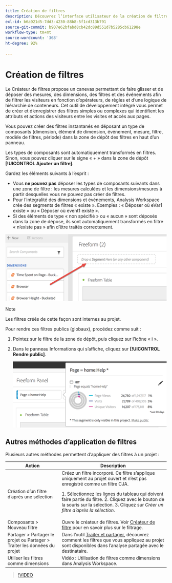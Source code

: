 ```yaml
---
title: Création de filtres
description: Découvrez l’interface utilisateur de la création de filtres.
exl-id: b6a921d5-7dd3-4230-88b8-5f1cd313b791
source-git-commit: b907e62bfabd8cb42dc89d551d7b5285cb61298e
workflow-type: tm+mt
source-wordcount: '368'
ht-degree: 92%

---
```


# Création de filtres

Le Créateur de filtres propose un canevas permettant de faire glisser et de déposer des mesures, des dimensions, des filtres et des événements afin de filtrer les visiteurs en fonction d’opérateurs, de règles et d’une logique de hiérarchie de conteneurs. Cet outil de développement intégré vous permet de créer et d’enregistrer des filtres simples ou complexes qui identifient les attributs et actions des visiteurs entre les visites et accès aux pages.

Vous pouvez créer des filtres instantanés en déposant un type de composants (dimension, élément de dimension, événement, mesure, filtre, modèle de filtres, période) dans la zone de dépôt des filtres en haut dʼun panneau.

Les types de composants sont automatiquement transformés en filtres. Sinon, vous pouvez cliquer sur le signe « + » dans la zone de dépôt **[!UICONTROL Ajouter un filtre]**.

Gardez les éléments suivants à l’esprit :

* Vous **ne pouvez pas** déposer les types de composants suivants dans une zone de filtre : les mesures calculées et les dimensions/mesures à partir desquelles vous ne pouvez pas créer de filtres.
* Pour l’intégralité des dimensions et événements, Analysis Workspace crée des segments de filtres « existe ». Exemples : « Déposer où eVar1 existe » ou « Déposer où event1 existe ».
* Si des éléments de type « non spécifié » ou « aucun » sont déposés dans la zone de dépose, ils sont automatiquement transformés en filtre « n’existe pas » afin d’être traités correctement.

![](assets/segment-dropzone.png)

>[!NOTE]
>
>Les filtres créés de cette façon sont internes au projet.

Pour rendre ces filtres publics (globaux), procédez comme suit :

1. Pointez sur le filtre de la zone de dépôt, puis cliquez sur l’icône « i ».
1. Dans le panneau Informations qui s’affiche, cliquez sur **[!UICONTROL Rendre public]**.

   ![](assets/segment-info.png)

## Autres méthodes d’application de filtres

Plusieurs autres méthodes permettent d’appliquer des filtres à un projet :

| Action | Description |
|--- |--- |
| Création d’un filtre d’après une sélection | Créez un filtre incorporé. Ce filtre s’applique uniquement au projet ouvert et n’est pas enregistré comme un filtre CJA.<p> 1. Sélectionnez les lignes du tableau qui doivent faire partie du filtre.  2. Cliquez avec le bouton de la souris sur la sélection.  3. Cliquez sur *Créer un filtre d’après la sélection*. |
| Composants > Nouveau filtre | Ouvre le créateur de filtres. Voir [Créateur de filtre](https://experienceleague.adobe.com/docs/analytics/components/segmentation/segmentation-workflow/seg-build.html?lang=fr) pour en savoir plus sur le filtrage. |
| Partager > Partager le projet ou Partager > Traiter les données du projet | Dans l’outil [Traiter et partager](https://experienceleague.adobe.com/docs/analytics/analyze/analysis-workspace/curate-share/curate.html?lang=fr#concept_4A9726927E7C44AFA260E2BB2721AFC6), découvrez comment les filtres que vous appliquez au projet sont disponibles dans l’analyse partagée avec le destinataire. |
| Utiliser les filtres comme dimensions | Vidéo : Utilisation de filtres comme dimensions dans Analysis Workspace. |

>[!VIDEO](https://video.tv.adobe.com/v/23974)
